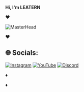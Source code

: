 **Hi, I'm LEATERN**  

♥

![MasterHead](https://cdn.discordapp.com/attachments/703089193764782180/1003336396708266067/ab69a754eddd826c1ee9fcd5f071ef24.png)

♥


## 🌐 Socials:                                                                                                                         
[![Instagram](https://img.shields.io/badge/Instagram-%23E4405F.svg?logo=Instagram&logoColor=white)](https://instagram.com/batuhan.wtfp)  [![YouTube](https://img.shields.io/badge/YouTube-%23FF0000.svg?logo=YouTube&logoColor=white)](https://youtube.com/channel/UC8CS5Q1S2rOiaLv6Mu2ZlNw)  [![Discord](https://img.shields.io/badge/Discord-%237289DA.svg?logo=discord&logoColor=white)](https://discord.gg/GuyWQmZKY3)  

♦

♦
